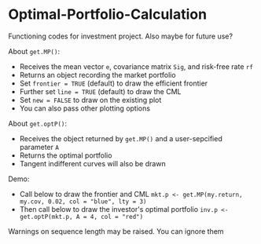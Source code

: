 # Optimal-Portfolio-Calculation
Functioning codes for investment project. Also maybe for future use?

About `get.MP()`:
- Receives the mean vector `e`, covariance matrix `Sig`, and risk-free rate `rf`
- Returns an object recording the market portfolio
- Set `frontier = TRUE` (default) to draw the efficient frontier
- Further set `line = TRUE` (default) to draw the CML
- Set `new = FALSE` to draw on the existing plot
- You can also pass other plotting options

About `get.optP()`:
- Receives the object returned by `get.MP()` and a user-sepcified parameter `A`
- Returns the optimal portfolio
- Tangent indifferent curves will also be drawn

Demo: 
- Call below to draw the frontier and CML
  `mkt.p <- get.MP(my.return, my.cov, 0.02, col = "blue", lty = 3)`
- Then call below to draw the investor's optimal portfolio
  `inv.p <- get.optP(mkt.p, A = 4, col = "red")`

Warnings on sequence length may be raised. You can ignore them
